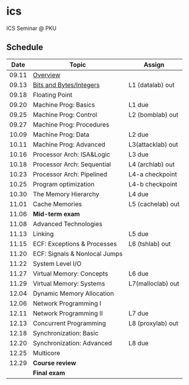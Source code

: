 # ics
ICS Seminar @ PKU

## Schedule

Date  |      Topic    |   Assign
------|---------------|-----------
09.11 | [Overview](slides/01-overview.pdf)   |
09.13 | [Bits and Bytes/Integers](slides/02-bits-bytes-ints.pdf) | L1 (datalab) out
09.18 | Floating Point|
09.20 | Machine Prog: Basics | L1 due
09.25 | Machine Prog: Control | L2 (bomblab) out
09.27 | Machine Prog: Procedures |
10.09 | Machine Prog: Data | L2 due
10.11 | Machine Prog: Advanced | L3(attacklab) out
10.16 | Processor Arch: ISA&Logic | L3 due
10.18 | Processor Arch: Sequential | L4 (archlab) out
10.23 | Processor Arch: Pipelined | L4-a checkpoint
10.25 | Program optimization | L4-b checkpoint
10.30 | The Memory Hierarchy | L4 due
11.01 | Cache Memories | L5 (cachelab) out
11.06 | **Mid-term exam**  |
11.08 | Advanced Technologies |
11.13 | Linking | L5 due
11.15 | ECF: Exceptions & Processes | L6 (tshlab) out
11.20 | ECF: Signals & Nonlocal Jumps |
11.22 | System Level I/O | 
11.27 | Virtual Memory: Concepts  | L6 due
11.29 | Virtual Memory: Systems | L7(malloclab) out
12.04 | Dynamic Memory Allocation | 
12.06 | Network Programming I |
12.11 | Network Programming II | L7 due
12.13 | Concurrent Programming | L8 (proxylab) out
12.18 | Synchronization: Basic |
12.20 | Synchronization: Advanced | L8 due
12.25 | Multicore |
12.29 | **Course review** |
      | **Final exam** |
